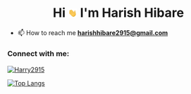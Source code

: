 <h1 align="center">Hi <img src="https://raw.githubusercontent.com/ABSphreak/ABSphreak/master/gifs/Hi.gif" width="20px"> I'm Harish Hibare</h1>

- 📫 How to reach me **harishhibare2915@gmail.com**
<h3 align="left">Connect with me:</h3>
<p align="left">
<a href="https://www.linkedin.com/in/harish-hibare-3596621ab" target="blank"><img align="center" src="https://cdn.jsdelivr.net/npm/simple-icons@3.0.1/icons/linkedin.svg" alt="Harry2915" height="30" width="40" /></a>
</p>

[![Top Langs](https://github-readme-stats.vercel.app/api/top-langs/?username=Harry2915&layout=compact)](https://github.com/Harry2915/github-readme-stats)
